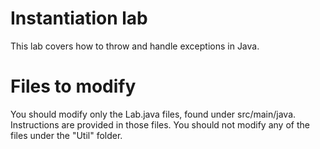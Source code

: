 # Instantiation lab
This lab covers how to throw and handle exceptions in Java.
# Files to modify
You should modify only the Lab.java files, found under src/main/java. Instructions
are provided in those files. You should not modify any of the files under the "Util"
folder.